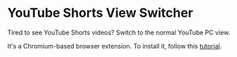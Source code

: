 # YouTube Shorts View Switcher
Tired to see YouTube Shorts videos? Switch to the normal YouTube PC view.

It's a Chromium-based browser extension. To install it, follow this [tutorial](https://developer.chrome.com/docs/extensions/how-to/distribute/install-extensions?hl=en).
